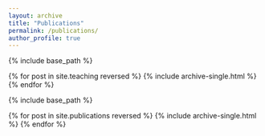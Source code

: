 ```yaml
---
layout: archive
title: "Publications"
permalink: /publications/
author_profile: true
---
```


{% include base_path %}

{% for post in site.teaching reversed %}
  {% include archive-single.html %}
{% endfor %}

{% include base_path %}

{% for post in site.publications reversed %}
  {% include archive-single.html %}
{% endfor %}

